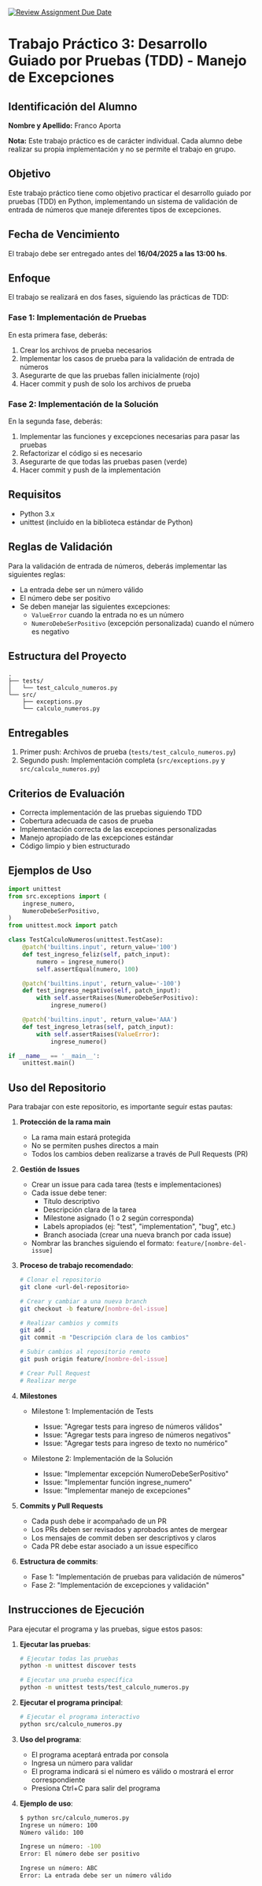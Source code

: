 [![Review Assignment Due Date](https://classroom.github.com/assets/deadline-readme-button-22041afd0340ce965d47ae6ef1cefeee28c7c493a6346c4f15d667ab976d596c.svg)](https://classroom.github.com/a/JoGu4W9y)
# Trabajo Práctico 3: Desarrollo Guiado por Pruebas (TDD) - Manejo de Excepciones

## Identificación del Alumno
**Nombre y Apellido:** Franco Aporta

**Nota:** Este trabajo práctico es de carácter individual. Cada alumno debe realizar su propia implementación y no se permite el trabajo en grupo.

## Objetivo
Este trabajo práctico tiene como objetivo practicar el desarrollo guiado por pruebas (TDD) en Python, implementando un sistema de validación de entrada de números que maneje diferentes tipos de excepciones.

## Fecha de Vencimiento
El trabajo debe ser entregado antes del **16/04/2025 a las 13:00 hs**.

## Enfoque
El trabajo se realizará en dos fases, siguiendo las prácticas de TDD:

### Fase 1: Implementación de Pruebas
En esta primera fase, deberás:
1. Crear los archivos de prueba necesarios
2. Implementar los casos de prueba para la validación de entrada de números
3. Asegurarte de que las pruebas fallen inicialmente (rojo)
4. Hacer commit y push de solo los archivos de prueba

### Fase 2: Implementación de la Solución
En la segunda fase, deberás:
1. Implementar las funciones y excepciones necesarias para pasar las pruebas
2. Refactorizar el código si es necesario
3. Asegurarte de que todas las pruebas pasen (verde)
4. Hacer commit y push de la implementación

## Requisitos
- Python 3.x
- unittest (incluido en la biblioteca estándar de Python)

## Reglas de Validación
Para la validación de entrada de números, deberás implementar las siguientes reglas:
- La entrada debe ser un número válido
- El número debe ser positivo
- Se deben manejar las siguientes excepciones:
  - `ValueError` cuando la entrada no es un número
  - `NumeroDebeSerPositivo` (excepción personalizada) cuando el número es negativo

## Estructura del Proyecto
```
.
├── tests/
│   └── test_calculo_numeros.py
└── src/
    ├── exceptions.py
    └── calculo_numeros.py
```

## Entregables
1. Primer push: Archivos de prueba (`tests/test_calculo_numeros.py`)
2. Segundo push: Implementación completa (`src/exceptions.py` y `src/calculo_numeros.py`)

## Criterios de Evaluación
- Correcta implementación de las pruebas siguiendo TDD
- Cobertura adecuada de casos de prueba
- Implementación correcta de las excepciones personalizadas
- Manejo apropiado de las excepciones estándar
- Código limpio y bien estructurado

## Ejemplos de Uso
```python
import unittest
from src.exceptions import (
    ingrese_numero,
    NumeroDebeSerPositivo,
)
from unittest.mock import patch

class TestCalculoNumeros(unittest.TestCase):
    @patch('builtins.input', return_value='100')
    def test_ingreso_feliz(self, patch_input):
        numero = ingrese_numero()
        self.assertEqual(numero, 100)

    @patch('builtins.input', return_value='-100')
    def test_ingreso_negativo(self, patch_input):
        with self.assertRaises(NumeroDebeSerPositivo):
            ingrese_numero()

    @patch('builtins.input', return_value='AAA')
    def test_ingreso_letras(self, patch_input):
        with self.assertRaises(ValueError):
            ingrese_numero()

if __name__ == '__main__':
    unittest.main()
```

## Uso del Repositorio
Para trabajar con este repositorio, es importante seguir estas pautas:

1. **Protección de la rama main**
   - La rama main estará protegida
   - No se permiten pushes directos a main
   - Todos los cambios deben realizarse a través de Pull Requests (PR)

2. **Gestión de Issues**
   - Crear un issue para cada tarea (tests e implementaciones)
   - Cada issue debe tener:
     - Título descriptivo
     - Descripción clara de la tarea
     - Milestone asignado (1 o 2 según corresponda)
     - Labels apropiados (ej: "test", "implementation", "bug", etc.)
     - Branch asociada (crear una nueva branch por cada issue)
   - Nombrar las branches siguiendo el formato: `feature/[nombre-del-issue]`

3. **Proceso de trabajo recomendado**:
   ```bash
   # Clonar el repositorio
   git clone <url-del-repositorio>

   # Crear y cambiar a una nueva branch
   git checkout -b feature/[nombre-del-issue]

   # Realizar cambios y commits
   git add .
   git commit -m "Descripción clara de los cambios"

   # Subir cambios al repositorio remoto
   git push origin feature/[nombre-del-issue]

   # Crear Pull Request
   # Realizar merge
   ```

4. **Milestones**
   - Milestone 1: Implementación de Tests
     - Issue: "Agregar tests para ingreso de números válidos"
     - Issue: "Agregar tests para ingreso de números negativos"
     - Issue: "Agregar tests para ingreso de texto no numérico"
   
   - Milestone 2: Implementación de la Solución
     - Issue: "Implementar excepción NumeroDebeSerPositivo"
     - Issue: "Implementar función ingrese_numero"
     - Issue: "Implementar manejo de excepciones"

5. **Commits y Pull Requests**
   - Cada push debe ir acompañado de un PR
   - Los PRs deben ser revisados y aprobados antes de mergear
   - Los mensajes de commit deben ser descriptivos y claros
   - Cada PR debe estar asociado a un issue específico

6. **Estructura de commits**:
   - Fase 1: "Implementación de pruebas para validación de números"
   - Fase 2: "Implementación de excepciones y validación"

## Instrucciones de Ejecución
Para ejecutar el programa y las pruebas, sigue estos pasos:

1. **Ejecutar las pruebas**:
   ```bash
   # Ejecutar todas las pruebas
   python -m unittest discover tests

   # Ejecutar una prueba específica
   python -m unittest tests/test_calculo_numeros.py
   ```

2. **Ejecutar el programa principal**:
   ```bash
   # Ejecutar el programa interactivo
   python src/calculo_numeros.py
   ```

3. **Uso del programa**:
   - El programa aceptará entrada por consola
   - Ingresa un número para validar
   - El programa indicará si el número es válido o mostrará el error correspondiente
   - Presiona Ctrl+C para salir del programa

4. **Ejemplo de uso**:
   ```bash
   $ python src/calculo_numeros.py
   Ingrese un número: 100
   Número válido: 100
   
   Ingrese un número: -100
   Error: El número debe ser positivo
   
   Ingrese un número: ABC
   Error: La entrada debe ser un número válido
   ```